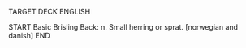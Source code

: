 TARGET DECK
ENGLISH

START
Basic
Brisling
Back: n. Small herring or sprat. [norwegian and danish]
END
